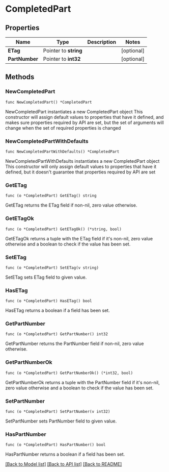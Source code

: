 # CompletedPart

## Properties

Name | Type | Description | Notes
------------ | ------------- | ------------- | -------------
**ETag** | Pointer to **string** |  | [optional] 
**PartNumber** | Pointer to **int32** |  | [optional] 

## Methods

### NewCompletedPart

`func NewCompletedPart() *CompletedPart`

NewCompletedPart instantiates a new CompletedPart object
This constructor will assign default values to properties that have it defined,
and makes sure properties required by API are set, but the set of arguments
will change when the set of required properties is changed

### NewCompletedPartWithDefaults

`func NewCompletedPartWithDefaults() *CompletedPart`

NewCompletedPartWithDefaults instantiates a new CompletedPart object
This constructor will only assign default values to properties that have it defined,
but it doesn't guarantee that properties required by API are set

### GetETag

`func (o *CompletedPart) GetETag() string`

GetETag returns the ETag field if non-nil, zero value otherwise.

### GetETagOk

`func (o *CompletedPart) GetETagOk() (*string, bool)`

GetETagOk returns a tuple with the ETag field if it's non-nil, zero value otherwise
and a boolean to check if the value has been set.

### SetETag

`func (o *CompletedPart) SetETag(v string)`

SetETag sets ETag field to given value.

### HasETag

`func (o *CompletedPart) HasETag() bool`

HasETag returns a boolean if a field has been set.

### GetPartNumber

`func (o *CompletedPart) GetPartNumber() int32`

GetPartNumber returns the PartNumber field if non-nil, zero value otherwise.

### GetPartNumberOk

`func (o *CompletedPart) GetPartNumberOk() (*int32, bool)`

GetPartNumberOk returns a tuple with the PartNumber field if it's non-nil, zero value otherwise
and a boolean to check if the value has been set.

### SetPartNumber

`func (o *CompletedPart) SetPartNumber(v int32)`

SetPartNumber sets PartNumber field to given value.

### HasPartNumber

`func (o *CompletedPart) HasPartNumber() bool`

HasPartNumber returns a boolean if a field has been set.


[[Back to Model list]](../README.md#documentation-for-models) [[Back to API list]](../README.md#documentation-for-api-endpoints) [[Back to README]](../README.md)


